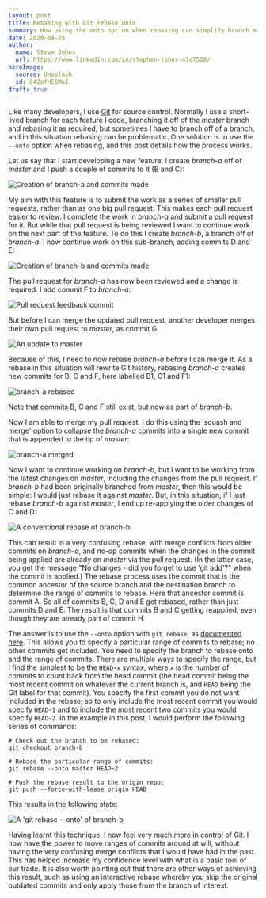 ```yaml
---
layout: post
title: Rebasing with Git rebase onto
summary: How using the onto option when rebasing can simplify branch management.
date: 2020-04-25
author:
  name: Steve Johns
  url: https://www.linkedin.com/in/stephen-johns-47a7568/
heroImage:
  source: Unsplash
  id: 842ofHC6MaI
draft: true
---
```


Like many developers, I use [Git](https://git-scm.com/) for source control. Normally I use a short-lived branch for each feature I code, branching it off of the _master_ branch and rebasing it as required, but sometimes I have to branch off of a branch, and in this situation rebasing can be problematic. One solution is to use the `--onto` option when rebasing, and this post details how the process works.

Let us say that I start developing a new feature. I create _branch-a_ off of _master_ and I push a couple of commits to it (B and C):

![](/images/2020-04-25-rebasing-with-git-rebase-onto/initial-state-2x.png "Creation of branch-a and commits made")

My aim with this feature is to submit the work as a series of smaller pull requests, rather than as one big pull request. This makes each pull request easier to review. I complete the work in _branch-a_ and submit a pull request for it. But while that pull request is being reviewed I want to continue work on the next part of the feature. To do this I create _branch-b_, a branch off of _branch-a_. I now continue work on this sub-branch, adding commits D and E:

![](/images/2020-04-25-rebasing-with-git-rebase-onto/sub-branch-2x.png "Creation of branch-b and commits made")

The pull request for _branch-a_ has now been reviewed and a change is required. I add commit F to _branch-a_:

![](/images/2020-04-25-rebasing-with-git-rebase-onto/pr-change-2x.png "Pull request feedback commit")

But before I can merge the updated pull request, another developer merges their own pull request to _master_, as commit G:

![](/images/2020-04-25-rebasing-with-git-rebase-onto/master-updated-2x.png "An update to master")

Because of this, I need to now rebase _branch-a_ before I can merge it. As a rebase in this situation will rewrite Git history, rebasing _branch-a_ creates new commits for B, C and F, here labelled B1, C1 and F1:

![](/images/2020-04-25-rebasing-with-git-rebase-onto/branch-a-rebased-2x.png "branch-a rebased")

Note that commits B, C and F still exist, but now as part of _branch-b_.

Now I am able to merge my pull request. I do this using the 'squash and merge' option to collapse the _branch-a_ commits into a single new commit that is appended to the tip of _master_:

![](/images/2020-04-25-rebasing-with-git-rebase-onto/branch-a-merged-2x.png "branch-a merged")

Now I want to continue working on _branch-b_, but I want to be working from the latest changes on _master_, including the changes from the pull request. If _branch-b_ had been originally branched from _master_, then this would be simple: I would just rebase it against _master_. But, in this situation, if I just rebase _branch-b_ against _master_, I end up re-applying the older changes of C and D:

![](/images/2020-04-25-rebasing-with-git-rebase-onto/naive-rebase-2x.png "A conventional rebase of branch-b")

This can result in a very confusing rebase, with merge conflicts from older commits on _branch-a_, and no-op commits when the changes in the commit being applied are already on _master_ via the pull request. (In the latter case, you get the message "No changes - did you forget to use 'git add'?" when the commit is applied.) The rebase process uses the commit that is the common ancestor of the source branch and the destination branch to determine the range of commits to rebase. Here that ancestor commit is commit A. So all of commits B, C, D and E get rebased, rather than just commits D and E. The result is that commits B and C getting reapplied, even though they are already part of commit H.

The answer is to use the `--onto` option with `git rebase`, as [documented here](https://git-scm.com/docs/git-rebase). This allows you to specify a particular range of commits to rebase; no other commits get included. You need to specify the branch to rebase onto and the range of commits. There are multiple ways to specify the range, but I find the simplest to be the `HEAD~x` syntax, where `x` is the number of commits to count back from the head commit (the head commit being the most recent commit on whatever the current branch is, and `HEAD` being the Git label for that commit). You specify the first commit you do not want included in the rebase, so to only include the most recent commit you would specify `HEAD~1` and to include the most recent two commits you would specify `HEAD~2`. In the example in this post, I would perform the following series of commands:

```
# Check out the branch to be rebased:
git checkout branch-b

# Rebase the particular range of commits:
git rebase --onto master HEAD~2

# Push the rebase result to the origin repo:
git push --force-with-lease origin HEAD
```

This results in the following state:

![](/images/2020-04-25-rebasing-with-git-rebase-onto/rebase-onto-2x.png "A 'git rebase --onto' of branch-b")

Having learnt this technique, I now feel very much more in control of Git. I now have the power to move ranges of commits around at will, without having the very confusing merge conflicts that I would have had in the past. This has helped increase my confidence level with what is a basic tool of our trade. It is also worth pointing out that there are other ways of achieving this result, such as using an interactive rebase whereby you skip the original outdated commits and only apply those from the branch of interest.
